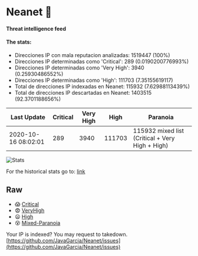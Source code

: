 # Neanet :hocho:
#### Threat intelligence feed
#### The stats:

- Direcciones IP con mala reputacion analizadas: 1519447 (100%)
- Direcciones IP determinadas como 'Critical':  289 (0.0190200776993%)
- Direcciones IP determinadas como 'Very High':  3940 (0.25930486552%)
- Direcciones IP determinadas como 'High':  111703 (7.35155619117)
- Total de direcciones IP indexadas en Neanet:  115932 (7.62988113439%)
- Total de direcciones IP descartadas en Neanet:  1403515 (92.3701188656%)

| Last Update | Critical | Very High | High | Paranoia |
| --- | --- | --- | --- | --- |
| 2020-10-16 08:02:01 | 289 | 3940 | 111703 | 115932 mixed list (Critical + Very High + High)|

![Stats](https://docs.google.com/spreadsheets/d/e/2PACX-1vSnaNMIXVabIpDJjufMlzH7poXnshF3mgd8Is1g9ytUEzVsP5my4Trn8f-xkoLLQ38xpL3HtmUexLo6/pubchart?oid=501124687&format=image)

For the historical stats go to: [link](/stats.csv)
## Raw
- :scream: [Critical](https://raw.githubusercontent.com/JavaGarcia/Neanet/master/blacklists/neanet_critical.txt)
- :fearful: [VeryHigh](https://raw.githubusercontent.com/JavaGarcia/Neanet/master/blacklists/neanet_veryHigh.txtt)
- :frowning: [High](https://raw.githubusercontent.com/JavaGarcia/Neanet/master/blacklists/neanet_high.txt)
- :dizzy_face: [Mixed-Paranoia](https://raw.githubusercontent.com/JavaGarcia/Neanet/master/blacklists/neanet_all.txt)


Your IP is indexed? You may request to takedown. [https://github.com/JavaGarcia/Neanet/issues](https://github.com/JavaGarcia/Neanet/issues)



































































































































































































































































































































































































































































































































































































































































































































































































































































































































































































































































































































































































































































































































































































































































































